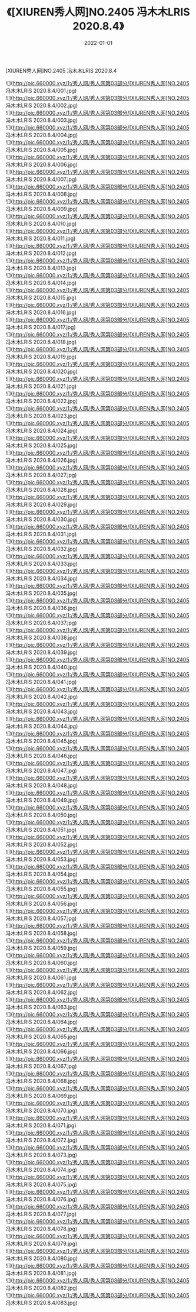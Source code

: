 ﻿---
layout: post
title:  《[XIUREN秀人网]NO.2405 冯木木LRIS 2020.8.4》
date:   2022-01-01
img: http://pic.660000.xyz/1:/秀人网/秀人网第03部分/[XIUREN秀人网]NO.2405 冯木木LRIS 2020.8.4/000.jpg
categories: [美女, 清纯, 唯美]
---

[XIUREN秀人网]NO.2405 冯木木LRIS 2020.8.4

 ![](http://pic.660000.xyz/1:/秀人网/秀人网第03部分/[XIUREN秀人网]NO.2405 冯木木LRIS 2020.8.4/001.jpg) <br>![](http://pic.660000.xyz/1:/秀人网/秀人网第03部分/[XIUREN秀人网]NO.2405 冯木木LRIS 2020.8.4/002.jpg) <br>![](http://pic.660000.xyz/1:/秀人网/秀人网第03部分/[XIUREN秀人网]NO.2405 冯木木LRIS 2020.8.4/003.jpg) <br>![](http://pic.660000.xyz/1:/秀人网/秀人网第03部分/[XIUREN秀人网]NO.2405 冯木木LRIS 2020.8.4/004.jpg) <br>![](http://pic.660000.xyz/1:/秀人网/秀人网第03部分/[XIUREN秀人网]NO.2405 冯木木LRIS 2020.8.4/005.jpg) <br>![](http://pic.660000.xyz/1:/秀人网/秀人网第03部分/[XIUREN秀人网]NO.2405 冯木木LRIS 2020.8.4/006.jpg) <br>![](http://pic.660000.xyz/1:/秀人网/秀人网第03部分/[XIUREN秀人网]NO.2405 冯木木LRIS 2020.8.4/007.jpg) <br>![](http://pic.660000.xyz/1:/秀人网/秀人网第03部分/[XIUREN秀人网]NO.2405 冯木木LRIS 2020.8.4/008.jpg) <br>![](http://pic.660000.xyz/1:/秀人网/秀人网第03部分/[XIUREN秀人网]NO.2405 冯木木LRIS 2020.8.4/009.jpg) <br>![](http://pic.660000.xyz/1:/秀人网/秀人网第03部分/[XIUREN秀人网]NO.2405 冯木木LRIS 2020.8.4/010.jpg) <br>![](http://pic.660000.xyz/1:/秀人网/秀人网第03部分/[XIUREN秀人网]NO.2405 冯木木LRIS 2020.8.4/011.jpg) <br>![](http://pic.660000.xyz/1:/秀人网/秀人网第03部分/[XIUREN秀人网]NO.2405 冯木木LRIS 2020.8.4/012.jpg) <br>![](http://pic.660000.xyz/1:/秀人网/秀人网第03部分/[XIUREN秀人网]NO.2405 冯木木LRIS 2020.8.4/013.jpg) <br>![](http://pic.660000.xyz/1:/秀人网/秀人网第03部分/[XIUREN秀人网]NO.2405 冯木木LRIS 2020.8.4/014.jpg) <br>![](http://pic.660000.xyz/1:/秀人网/秀人网第03部分/[XIUREN秀人网]NO.2405 冯木木LRIS 2020.8.4/015.jpg) <br>![](http://pic.660000.xyz/1:/秀人网/秀人网第03部分/[XIUREN秀人网]NO.2405 冯木木LRIS 2020.8.4/016.jpg) <br>![](http://pic.660000.xyz/1:/秀人网/秀人网第03部分/[XIUREN秀人网]NO.2405 冯木木LRIS 2020.8.4/017.jpg) <br>![](http://pic.660000.xyz/1:/秀人网/秀人网第03部分/[XIUREN秀人网]NO.2405 冯木木LRIS 2020.8.4/018.jpg) <br>![](http://pic.660000.xyz/1:/秀人网/秀人网第03部分/[XIUREN秀人网]NO.2405 冯木木LRIS 2020.8.4/019.jpg) <br>![](http://pic.660000.xyz/1:/秀人网/秀人网第03部分/[XIUREN秀人网]NO.2405 冯木木LRIS 2020.8.4/020.jpg) <br>![](http://pic.660000.xyz/1:/秀人网/秀人网第03部分/[XIUREN秀人网]NO.2405 冯木木LRIS 2020.8.4/021.jpg) <br>![](http://pic.660000.xyz/1:/秀人网/秀人网第03部分/[XIUREN秀人网]NO.2405 冯木木LRIS 2020.8.4/022.jpg) <br>![](http://pic.660000.xyz/1:/秀人网/秀人网第03部分/[XIUREN秀人网]NO.2405 冯木木LRIS 2020.8.4/023.jpg) <br>![](http://pic.660000.xyz/1:/秀人网/秀人网第03部分/[XIUREN秀人网]NO.2405 冯木木LRIS 2020.8.4/024.jpg) <br>![](http://pic.660000.xyz/1:/秀人网/秀人网第03部分/[XIUREN秀人网]NO.2405 冯木木LRIS 2020.8.4/025.jpg) <br>![](http://pic.660000.xyz/1:/秀人网/秀人网第03部分/[XIUREN秀人网]NO.2405 冯木木LRIS 2020.8.4/026.jpg) <br>![](http://pic.660000.xyz/1:/秀人网/秀人网第03部分/[XIUREN秀人网]NO.2405 冯木木LRIS 2020.8.4/027.jpg) <br>![](http://pic.660000.xyz/1:/秀人网/秀人网第03部分/[XIUREN秀人网]NO.2405 冯木木LRIS 2020.8.4/028.jpg) <br>![](http://pic.660000.xyz/1:/秀人网/秀人网第03部分/[XIUREN秀人网]NO.2405 冯木木LRIS 2020.8.4/029.jpg) <br>![](http://pic.660000.xyz/1:/秀人网/秀人网第03部分/[XIUREN秀人网]NO.2405 冯木木LRIS 2020.8.4/030.jpg) <br>![](http://pic.660000.xyz/1:/秀人网/秀人网第03部分/[XIUREN秀人网]NO.2405 冯木木LRIS 2020.8.4/031.jpg) <br>![](http://pic.660000.xyz/1:/秀人网/秀人网第03部分/[XIUREN秀人网]NO.2405 冯木木LRIS 2020.8.4/032.jpg) <br>![](http://pic.660000.xyz/1:/秀人网/秀人网第03部分/[XIUREN秀人网]NO.2405 冯木木LRIS 2020.8.4/033.jpg) <br>![](http://pic.660000.xyz/1:/秀人网/秀人网第03部分/[XIUREN秀人网]NO.2405 冯木木LRIS 2020.8.4/034.jpg) <br>![](http://pic.660000.xyz/1:/秀人网/秀人网第03部分/[XIUREN秀人网]NO.2405 冯木木LRIS 2020.8.4/035.jpg) <br>![](http://pic.660000.xyz/1:/秀人网/秀人网第03部分/[XIUREN秀人网]NO.2405 冯木木LRIS 2020.8.4/036.jpg) <br>![](http://pic.660000.xyz/1:/秀人网/秀人网第03部分/[XIUREN秀人网]NO.2405 冯木木LRIS 2020.8.4/037.jpg) <br>![](http://pic.660000.xyz/1:/秀人网/秀人网第03部分/[XIUREN秀人网]NO.2405 冯木木LRIS 2020.8.4/038.jpg) <br>![](http://pic.660000.xyz/1:/秀人网/秀人网第03部分/[XIUREN秀人网]NO.2405 冯木木LRIS 2020.8.4/039.jpg) <br>![](http://pic.660000.xyz/1:/秀人网/秀人网第03部分/[XIUREN秀人网]NO.2405 冯木木LRIS 2020.8.4/040.jpg) <br>![](http://pic.660000.xyz/1:/秀人网/秀人网第03部分/[XIUREN秀人网]NO.2405 冯木木LRIS 2020.8.4/041.jpg) <br>![](http://pic.660000.xyz/1:/秀人网/秀人网第03部分/[XIUREN秀人网]NO.2405 冯木木LRIS 2020.8.4/042.jpg) <br>![](http://pic.660000.xyz/1:/秀人网/秀人网第03部分/[XIUREN秀人网]NO.2405 冯木木LRIS 2020.8.4/043.jpg) <br>![](http://pic.660000.xyz/1:/秀人网/秀人网第03部分/[XIUREN秀人网]NO.2405 冯木木LRIS 2020.8.4/044.jpg) <br>![](http://pic.660000.xyz/1:/秀人网/秀人网第03部分/[XIUREN秀人网]NO.2405 冯木木LRIS 2020.8.4/045.jpg) <br>![](http://pic.660000.xyz/1:/秀人网/秀人网第03部分/[XIUREN秀人网]NO.2405 冯木木LRIS 2020.8.4/046.jpg) <br>![](http://pic.660000.xyz/1:/秀人网/秀人网第03部分/[XIUREN秀人网]NO.2405 冯木木LRIS 2020.8.4/047.jpg) <br>![](http://pic.660000.xyz/1:/秀人网/秀人网第03部分/[XIUREN秀人网]NO.2405 冯木木LRIS 2020.8.4/048.jpg) <br>![](http://pic.660000.xyz/1:/秀人网/秀人网第03部分/[XIUREN秀人网]NO.2405 冯木木LRIS 2020.8.4/049.jpg) <br>![](http://pic.660000.xyz/1:/秀人网/秀人网第03部分/[XIUREN秀人网]NO.2405 冯木木LRIS 2020.8.4/050.jpg) <br>![](http://pic.660000.xyz/1:/秀人网/秀人网第03部分/[XIUREN秀人网]NO.2405 冯木木LRIS 2020.8.4/051.jpg) <br>![](http://pic.660000.xyz/1:/秀人网/秀人网第03部分/[XIUREN秀人网]NO.2405 冯木木LRIS 2020.8.4/052.jpg) <br>![](http://pic.660000.xyz/1:/秀人网/秀人网第03部分/[XIUREN秀人网]NO.2405 冯木木LRIS 2020.8.4/053.jpg) <br>![](http://pic.660000.xyz/1:/秀人网/秀人网第03部分/[XIUREN秀人网]NO.2405 冯木木LRIS 2020.8.4/054.jpg) <br>![](http://pic.660000.xyz/1:/秀人网/秀人网第03部分/[XIUREN秀人网]NO.2405 冯木木LRIS 2020.8.4/055.jpg) <br>![](http://pic.660000.xyz/1:/秀人网/秀人网第03部分/[XIUREN秀人网]NO.2405 冯木木LRIS 2020.8.4/056.jpg) <br>![](http://pic.660000.xyz/1:/秀人网/秀人网第03部分/[XIUREN秀人网]NO.2405 冯木木LRIS 2020.8.4/057.jpg) <br>![](http://pic.660000.xyz/1:/秀人网/秀人网第03部分/[XIUREN秀人网]NO.2405 冯木木LRIS 2020.8.4/058.jpg) <br>![](http://pic.660000.xyz/1:/秀人网/秀人网第03部分/[XIUREN秀人网]NO.2405 冯木木LRIS 2020.8.4/059.jpg) <br>![](http://pic.660000.xyz/1:/秀人网/秀人网第03部分/[XIUREN秀人网]NO.2405 冯木木LRIS 2020.8.4/060.jpg) <br>![](http://pic.660000.xyz/1:/秀人网/秀人网第03部分/[XIUREN秀人网]NO.2405 冯木木LRIS 2020.8.4/061.jpg) <br>![](http://pic.660000.xyz/1:/秀人网/秀人网第03部分/[XIUREN秀人网]NO.2405 冯木木LRIS 2020.8.4/062.jpg) <br>![](http://pic.660000.xyz/1:/秀人网/秀人网第03部分/[XIUREN秀人网]NO.2405 冯木木LRIS 2020.8.4/063.jpg) <br>![](http://pic.660000.xyz/1:/秀人网/秀人网第03部分/[XIUREN秀人网]NO.2405 冯木木LRIS 2020.8.4/064.jpg) <br>![](http://pic.660000.xyz/1:/秀人网/秀人网第03部分/[XIUREN秀人网]NO.2405 冯木木LRIS 2020.8.4/065.jpg) <br>![](http://pic.660000.xyz/1:/秀人网/秀人网第03部分/[XIUREN秀人网]NO.2405 冯木木LRIS 2020.8.4/066.jpg) <br>![](http://pic.660000.xyz/1:/秀人网/秀人网第03部分/[XIUREN秀人网]NO.2405 冯木木LRIS 2020.8.4/067.jpg) <br>![](http://pic.660000.xyz/1:/秀人网/秀人网第03部分/[XIUREN秀人网]NO.2405 冯木木LRIS 2020.8.4/068.jpg) <br>![](http://pic.660000.xyz/1:/秀人网/秀人网第03部分/[XIUREN秀人网]NO.2405 冯木木LRIS 2020.8.4/069.jpg) <br>![](http://pic.660000.xyz/1:/秀人网/秀人网第03部分/[XIUREN秀人网]NO.2405 冯木木LRIS 2020.8.4/070.jpg) <br>![](http://pic.660000.xyz/1:/秀人网/秀人网第03部分/[XIUREN秀人网]NO.2405 冯木木LRIS 2020.8.4/071.jpg) <br>![](http://pic.660000.xyz/1:/秀人网/秀人网第03部分/[XIUREN秀人网]NO.2405 冯木木LRIS 2020.8.4/072.jpg) <br>![](http://pic.660000.xyz/1:/秀人网/秀人网第03部分/[XIUREN秀人网]NO.2405 冯木木LRIS 2020.8.4/073.jpg) <br>![](http://pic.660000.xyz/1:/秀人网/秀人网第03部分/[XIUREN秀人网]NO.2405 冯木木LRIS 2020.8.4/074.jpg) <br>![](http://pic.660000.xyz/1:/秀人网/秀人网第03部分/[XIUREN秀人网]NO.2405 冯木木LRIS 2020.8.4/075.jpg) <br>![](http://pic.660000.xyz/1:/秀人网/秀人网第03部分/[XIUREN秀人网]NO.2405 冯木木LRIS 2020.8.4/076.jpg) <br>![](http://pic.660000.xyz/1:/秀人网/秀人网第03部分/[XIUREN秀人网]NO.2405 冯木木LRIS 2020.8.4/077.jpg) <br>![](http://pic.660000.xyz/1:/秀人网/秀人网第03部分/[XIUREN秀人网]NO.2405 冯木木LRIS 2020.8.4/078.jpg) <br>![](http://pic.660000.xyz/1:/秀人网/秀人网第03部分/[XIUREN秀人网]NO.2405 冯木木LRIS 2020.8.4/079.jpg) <br>![](http://pic.660000.xyz/1:/秀人网/秀人网第03部分/[XIUREN秀人网]NO.2405 冯木木LRIS 2020.8.4/080.jpg) <br>![](http://pic.660000.xyz/1:/秀人网/秀人网第03部分/[XIUREN秀人网]NO.2405 冯木木LRIS 2020.8.4/081.jpg) <br>![](http://pic.660000.xyz/1:/秀人网/秀人网第03部分/[XIUREN秀人网]NO.2405 冯木木LRIS 2020.8.4/082.jpg) <br>![](http://pic.660000.xyz/1:/秀人网/秀人网第03部分/[XIUREN秀人网]NO.2405 冯木木LRIS 2020.8.4/083.jpg) <br>